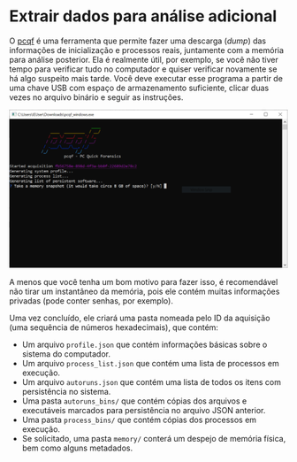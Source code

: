 # Extrair dados para análise adicional

O [pcqf](https://github.com/botherder/pcqf) é uma ferramenta que permite fazer uma descarga (_dump_) das informações de inicialização e processos reais, juntamente com a memória para análise posterior. Ela é realmente útil, por exemplo, se você não tiver tempo para verificar tudo no computador e quiser verificar novamente se há algo suspeito mais tarde. Você deve executar esse programa a partir de uma chave USB com espaço de armazenamento suficiente, clicar duas vezes no arquivo binário e seguir as instruções.

![pcqf](../.gitbook/assets/pcqf1.PNG)

A menos que você tenha um bom motivo para fazer isso, é recomendável não tirar um instantâneo da memória, pois ele contém muitas informações privadas (pode conter senhas, por exemplo).

Uma vez concluído, ele criará uma pasta nomeada pelo ID da aquisição (uma sequência de números hexadecimais), que contém:

* Um arquivo `profile.json` que contém informações básicas sobre o sistema do computador.
* Um arquivo `process_list.json` que contém uma lista de processos em execução.
* Um arquivo `autoruns.json` que contém uma lista de todos os itens com persistência no sistema.
* Uma pasta `autoruns_bins/` que contém cópias dos arquivos e executáveis marcados para persistência no arquivo JSON anterior.
* Uma pasta `process_bins/` que contém cópias dos processos em execução.
* Se solicitado, uma pasta `memory/` conterá um despejo de memória física, bem como alguns metadados.
